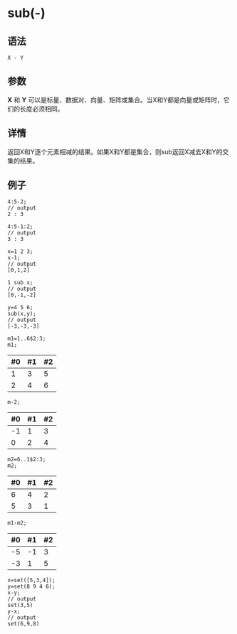 # sub(-)

## 语法

`X - Y`

## 参数

**X** 和 **Y** 可以是标量、数据对、向量、矩阵或集合。当X和Y都是向量或矩阵时，它们的长度必须相同。

## 详情

返回X和Y逐个元素相减的结果。如果X和Y都是集合，则sub返回X减去X和Y的交集的结果。

## 例子

```
4:5-2;
// output
2 : 3

4:5-1:2;
// output
3 : 3

x=1 2 3;
x-1;
// output
[0,1,2]

1 sub x;
// output
[0,-1,-2]

y=4 5 6;
sub(x,y);
// output
[-3,-3,-3]

m1=1..6$2:3;
m1;
```

| #0 | #1 | #2 |
| --- | --- | --- |
| 1 | 3 | 5 |
| 2 | 4 | 6 |

```
m-2;
```

| #0 | #1 | #2 |
| --- | --- | --- |
| -1 | 1 | 3 |
| 0 | 2 | 4 |

```
m2=6..1$2:3;
m2;
```

| #0 | #1 | #2 |
| --- | --- | --- |
| 6 | 4 | 2 |
| 5 | 3 | 1 |

```
m1-m2;
```

| #0 | #1 | #2 |
| --- | --- | --- |
| -5 | -1 | 3 |
| -3 | 1 | 5 |

```
x=set([5,3,4]);
y=set(8 9 4 6);
x-y;
// output
set(3,5)
y-x;
// output
set(6,9,8)
```

